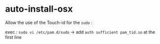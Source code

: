 # auto-install-osx

Allow the use of the Touch-id for the `sudo` :

exec : `sudo vi /etc/pam.d/sudo` -> add `auth sufficient pam_tid.so` at the first line